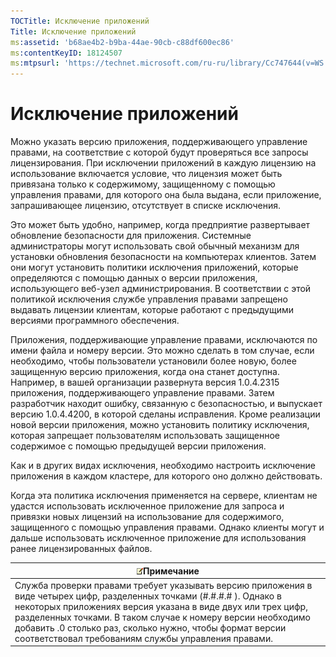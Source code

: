 ```yaml
---
TOCTitle: Исключение приложений
Title: Исключение приложений
ms:assetid: 'b68ae4b2-b9ba-44ae-90cb-c88df600ec86'
ms:contentKeyID: 18124507
ms:mtpsurl: 'https://technet.microsoft.com/ru-ru/library/Cc747644(v=WS.10)'
---
```


Исключение приложений
=====================

Можно указать версию приложения, поддерживающего управление правами, на соответствие с которой будут проверяться все запросы лицензирования. При исключении приложений в каждую лицензию на использование включается условие, что лицензия может быть привязана только к содержимому, защищенному с помощью управления правами, для которого она была выдана, если приложение, запрашивающее лицензию, отсутствует в списке исключения.

Это может быть удобно, например, когда предприятие развертывает обновление безопасности для приложения. Системные администраторы могут использовать свой обычный механизм для установки обновления безопасности на компьютерах клиентов. Затем они могут установить политики исключения приложений, которые определяются с помощью данных о версии приложения, использующего веб-узел администрирования. В соответствии с этой политикой исключения службе управления правами запрещено выдавать лицензии клиентам, которые работают с предыдущими версиями программного обеспечения.

Приложения, поддерживающие управление правами, исключаются по имени файла и номеру версии. Это можно сделать в том случае, если необходимо, чтобы пользователи установили более новую, более защищенную версию приложения, когда она станет доступна. Например, в вашей организации развернута версия 1.0.4.2315 приложения, поддерживающего управление правами. Затем разработчик находит ошибку, связанную с безопасностью, и выпускает версию 1.0.4.4200, в которой сделаны исправления. Кроме реализации новой версии приложения, можно установить политику исключения, которая запрещает пользователям использовать защищенное содержимое с помощью предыдущей версии приложения.

Как и в других видах исключения, необходимо настроить исключение приложения в каждом кластере, для которого оно должно действовать.

Когда эта политика исключения применяется на сервере, клиентам не удастся использовать исключенное приложение для запроса и привязки новых лицензий на использование для содержимого, защищенного с помощью управления правами. Однако клиенты могут и дальше использовать исключенное приложение для использования ранее лицензированных файлов.

| ![](/security-updates/images/Cc747644.note(WS.10).gif)Примечание                                                                                                                                                                                                                                                                                                    |
|--------------------------------------------------------------------------------------------------------------------------------------------------------------------------------------------------------------------------------------------------------------------------------------------------------------------------------------------------------------------------------|
| Служба проверки правами требует указывать версию приложения в виде четырех цифр, разделенных точками (\#.\#.\#.\# ). Однако в некоторых приложениях версия указана в виде двух или трех цифр, разделенных точками. В таком случае к номеру версии необходимо добавить .0 столько раз, сколько нужно, чтобы формат версии соответствовал требованиям службы управления правами. |
